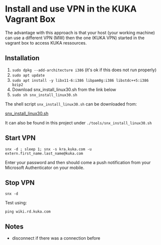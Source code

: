 # Install and use VPN in the KUKA Vagrant Box

The advantage with this approach is that your host (your working machine) can use a different VPN (MW) then the one
(KUKA VPN) started in the vagrant box to access KUKA ressources.

## Installation

1. `sudo dpkg --add-architecture i386` (it's ok if this does not run properly)
2. `sudo apt update`
3. `sudo apt install -y libx11-6:i386 libpam0g:i386 libstdc++5:i386 bzip2`
4. Download snx_install_linux30.sh from the link below
5. `sudo sh snx_install_linux30.sh`

The shell script `snx_install_linux30.sh` can be downloaded from:

[snx_install_linux30.sh](https://supportcenter.checkpoint.com/supportcenter/portal/user/anon/page/default.psml/media-type/html?action=portlets.DCFileAction&eventSubmit_doGetdcdetails=&fileid=22824)

It can also be found in this project under `./tools/snx_install_linux30.sh`

## Start VPN

```shell
snx -d ; sleep 1; snx -s kra.kuka.com -u extern.first_name.last_name@kuka.com
```

Enter your password and then should come a push notification from your Microsoft Authenticator on your mobile.

## Stop VPN

```shell
snx -d
```

Test using:

```shell
ping wiki.rd.kuka.com
```

## Notes

- disconnect if there was a connection before